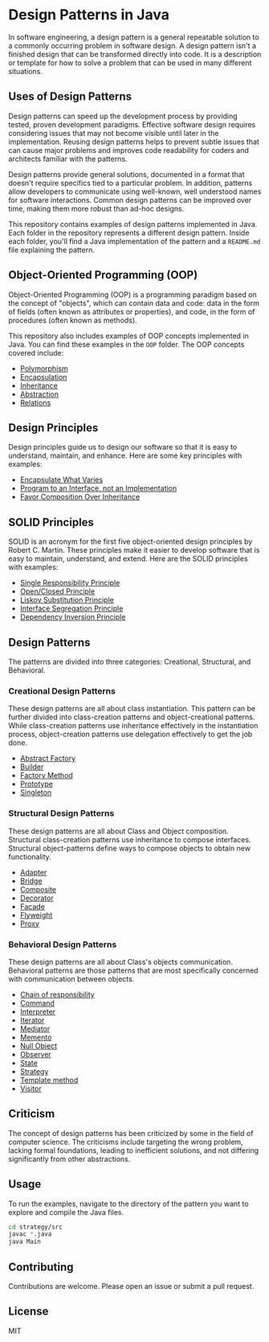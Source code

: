 # Design Patterns in Java

In software engineering, a design pattern is a general repeatable solution to a commonly occurring problem in software design. A design pattern isn't a finished design that can be transformed directly into code. It is a description or template for how to solve a problem that can be used in many different situations.

## Uses of Design Patterns

Design patterns can speed up the development process by providing tested, proven development paradigms. Effective software design requires considering issues that may not become visible until later in the implementation. Reusing design patterns helps to prevent subtle issues that can cause major problems and improves code readability for coders and architects familiar with the patterns.

Design patterns provide general solutions, documented in a format that doesn't require specifics tied to a particular problem. In addition, patterns allow developers to communicate using well-known, well understood names for software interactions. Common design patterns can be improved over time, making them more robust than ad-hoc designs.

This repository contains examples of design patterns implemented in Java. Each folder in the repository represents a different design pattern. Inside each folder, you'll find a Java implementation of the pattern and a `README.md` file explaining the pattern.

## Object-Oriented Programming (OOP)

Object-Oriented Programming (OOP) is a programming paradigm based on the concept of "objects", which can contain data and code: data in the form of fields (often known as attributes or properties), and code, in the form of procedures (often known as methods).

This repository also includes examples of OOP concepts implemented in Java. You can find these examples in the `OOP` folder. The OOP concepts covered include:

- [Polymorphism](./OOP/Polymorphism)
- [Encapsulation](./OOP/Encapsulation)
- [Inheritance](./OOP/Inheritance)
- [Abstraction](./OOP/Abstraction)
- [Relations](./OOP/Relations)

## Design Principles

Design principles guide us to design our software so that it is easy to understand, maintain, and enhance. Here are some key principles with examples:

- [Encapsulate What Varies](./DesignPrinciples/EncapsulateWhatVaries)
- [Program to an Interface, not an Implementation](./DesignPrinciples/ProgramToAnInterface)
- [Favor Composition Over Inheritance](./DesignPrinciples/FavorCompositionOverInheritance)

## SOLID Principles

SOLID is an acronym for the first five object-oriented design principles by Robert C. Martin. These principles make it easier to develop software that is easy to maintain, understand, and extend. Here are the SOLID principles with examples:

- [Single Responsibility Principle](./SOLID/SingleResponsibility)
- [Open/Closed Principle](./SOLID/OpenClosed)
- [Liskov Substitution Principle](./SOLID/LiskovSubstitution)
- [Interface Segregation Principle](./SOLID/InterfaceSegregation)
- [Dependency Inversion Principle](./SOLID/DependencyInversion)

## Design Patterns

The patterns are divided into three categories: Creational, Structural, and Behavioral.

### Creational Design Patterns

These design patterns are all about class instantiation. This pattern can be further divided into class-creation patterns and object-creational patterns. While class-creation patterns use inheritance effectively in the instantiation process, object-creation patterns use delegation effectively to get the job done.

- [Abstract Factory](DesignPatterns/CreationalDesignPatterns/AbstractFactory)
- [Builder](DesignPatterns/CreationalDesignPatterns/Builder)
- [Factory Method](DesignPatterns/CreationalDesignPatterns/FactoryMethod)
- [Prototype](DesignPatterns/CreationalDesignPatterns/Prototype)
- [Singleton](DesignPatterns/CreationalDesignPatterns/Singleton)

### Structural Design Patterns

These design patterns are all about Class and Object composition. Structural class-creation patterns use inheritance to compose interfaces. Structural object-patterns define ways to compose objects to obtain new functionality.

- [Adapter](DesignPatterns/StructuralDesignPatterns/Adapter)
- [Bridge](DesignPatterns/StructuralDesignPatterns/Bridge)
- [Composite](DesignPatterns/StructuralDesignPatterns/Composite)
- [Decorator](DesignPatterns/StructuralDesignPatterns/Decorator)
- [Facade](DesignPatterns/StructuralDesignPatterns/Facade)
- [Flyweight](DesignPatterns/StructuralDesignPatterns/Flyweight)
- [Proxy](DesignPatterns/StructuralDesignPatterns/Proxy)

### Behavioral Design Patterns

These design patterns are all about Class's objects communication. Behavioral patterns are those patterns that are most specifically concerned with communication between objects.

- [Chain of responsibility](DesignPatterns/BehavioralDesignPatterns/ChainOfResponsibility)
- [Command](DesignPatterns/BehavioralDesignPatterns/Command)
- [Interpreter](DesignPatterns/BehavioralDesignPatterns/Interpreter)
- [Iterator](DesignPatterns/BehavioralDesignPatterns/Iterator)
- [Mediator](DesignPatterns/BehavioralDesignPatterns/Mediator)
- [Memento](DesignPatterns/BehavioralDesignPatterns/Memento)
- [Null Object](DesignPatterns/BehavioralDesignPatterns/NullObject)
- [Observer](DesignPatterns/BehavioralDesignPatterns/Observer)
- [State](DesignPatterns/BehavioralDesignPatterns/State)
- [Strategy](DesignPatterns/BehavioralDesignPatterns/Strategy)
- [Template method](DesignPatterns/BehavioralDesignPatterns/TemplateMethod)
- [Visitor](DesignPatterns/BehavioralDesignPatterns/Visitor)

## Criticism

The concept of design patterns has been criticized by some in the field of computer science. The criticisms include targeting the wrong problem, lacking formal foundations, leading to inefficient solutions, and not differing significantly from other abstractions.

## Usage

To run the examples, navigate to the directory of the pattern you want to explore and compile the Java files.

```bash
cd strategy/src
javac *.java
java Main
```

## Contributing

Contributions are welcome. Please open an issue or submit a pull request.

## License

MIT

